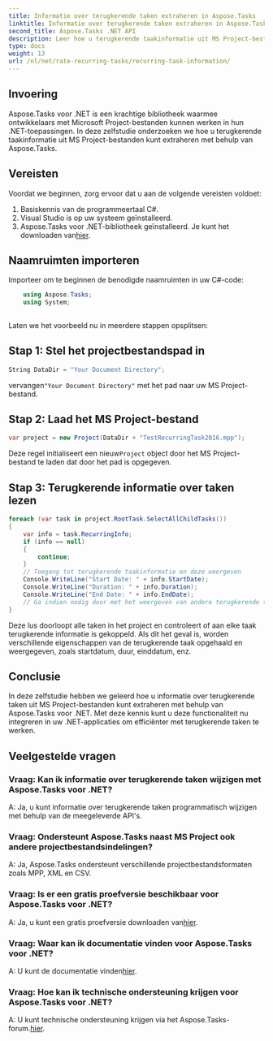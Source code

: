 ```yaml
---
title: Informatie over terugkerende taken extraheren in Aspose.Tasks
linktitle: Informatie over terugkerende taken extraheren in Aspose.Tasks
second_title: Aspose.Tasks .NET API
description: Leer hoe u terugkerende taakinformatie uit MS Project-bestanden kunt extraheren met behulp van Aspose.Tasks voor .NET. Eenvoudige integratie voor .NET-ontwikkelaars.
type: docs
weight: 13
url: /nl/net/rate-recurring-tasks/recurring-task-information/
---
```

## Invoering
Aspose.Tasks voor .NET is een krachtige bibliotheek waarmee ontwikkelaars met Microsoft Project-bestanden kunnen werken in hun .NET-toepassingen. In deze zelfstudie onderzoeken we hoe u terugkerende taakinformatie uit MS Project-bestanden kunt extraheren met behulp van Aspose.Tasks.
## Vereisten
Voordat we beginnen, zorg ervoor dat u aan de volgende vereisten voldoet:
1. Basiskennis van de programmeertaal C#.
2. Visual Studio is op uw systeem geïnstalleerd.
3.  Aspose.Tasks voor .NET-bibliotheek geïnstalleerd. Je kunt het downloaden van[hier](https://releases.aspose.com/tasks/net/).
## Naamruimten importeren
Importeer om te beginnen de benodigde naamruimten in uw C#-code:
```csharp
    using Aspose.Tasks;
    using System;
    
```
Laten we het voorbeeld nu in meerdere stappen opsplitsen:
## Stap 1: Stel het projectbestandspad in
```csharp
String DataDir = "Your Document Directory";
```
 vervangen`"Your Document Directory"` met het pad naar uw MS Project-bestand.
## Stap 2: Laad het MS Project-bestand
```csharp
var project = new Project(DataDir + "TestRecurringTask2016.mpp");
```
 Deze regel initialiseert een nieuw`Project` object door het MS Project-bestand te laden dat door het pad is opgegeven.
## Stap 3: Terugkerende informatie over taken lezen
```csharp
foreach (var task in project.RootTask.SelectAllChildTasks())
{
    var info = task.RecurringInfo;
    if (info == null)
    {
        continue;
    }
    // Toegang tot terugkerende taakinformatie en deze weergeven
    Console.WriteLine("Start Date: " + info.StartDate);
    Console.WriteLine("Duration: " + info.Duration);
    Console.WriteLine("End Date: " + info.EndDate);
    // Ga indien nodig door met het weergeven van andere terugkerende taakinformatie
}
```
Deze lus doorloopt alle taken in het project en controleert of aan elke taak terugkerende informatie is gekoppeld. Als dit het geval is, worden verschillende eigenschappen van de terugkerende taak opgehaald en weergegeven, zoals startdatum, duur, einddatum, enz.
## Conclusie
In deze zelfstudie hebben we geleerd hoe u informatie over terugkerende taken uit MS Project-bestanden kunt extraheren met behulp van Aspose.Tasks voor .NET. Met deze kennis kunt u deze functionaliteit nu integreren in uw .NET-applicaties om efficiënter met terugkerende taken te werken.
## Veelgestelde vragen
### Vraag: Kan ik informatie over terugkerende taken wijzigen met Aspose.Tasks voor .NET?
A: Ja, u kunt informatie over terugkerende taken programmatisch wijzigen met behulp van de meegeleverde API's.
### Vraag: Ondersteunt Aspose.Tasks naast MS Project ook andere projectbestandsindelingen?
A: Ja, Aspose.Tasks ondersteunt verschillende projectbestandsformaten zoals MPP, XML en CSV.
### Vraag: Is er een gratis proefversie beschikbaar voor Aspose.Tasks voor .NET?
 A: Ja, u kunt een gratis proefversie downloaden van[hier](https://releases.aspose.com/).
### Vraag: Waar kan ik documentatie vinden voor Aspose.Tasks voor .NET?
 A: U kunt de documentatie vinden[hier](https://reference.aspose.com/tasks/net/).
### Vraag: Hoe kan ik technische ondersteuning krijgen voor Aspose.Tasks voor .NET?
A: U kunt technische ondersteuning krijgen via het Aspose.Tasks-forum.[hier](https://forum.aspose.com/c/tasks/15).